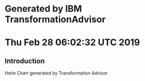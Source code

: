 # Generated by IBM TransformationAdvisor
# Thu Feb 28 06:02:32 UTC 2019
## Introduction

Helm Chart generated by Transformation Advisor

